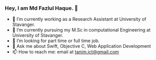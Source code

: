 ### Hey, I am Md Fazlul Haque. 👋

- 🔭 I’m currently working as a Research Assistant at University of Stavanger.
- 🌱 I’m currently pursuing my M.Sc in computational Engineering at University of Stavanger.
- 👯 I’m looking for part time or full time job.
- 💬 Ask me about Swift, Objective C, Web Application Development
- 📫 How to reach me: email at tanim.ict@gmail.com
